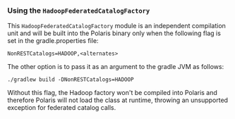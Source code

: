 ### Using the `HadoopFederatedCatalogFactory`

This `HadoopFederatedCatalogFactory` module is an independent compilation unit and will be built into the Polaris binary only when the following flag is set in the gradle.properties file:
```
NonRESTCatalogs=HADOOP,<alternates>
```

The other option is to pass it as an argument to the gradle JVM as follows: 
```
./gradlew build -DNonRESTCatalogs=HADOOP
```

Without this flag, the Hadoop factory won't be compiled into Polaris and therefore Polaris will not load the class at runtime, throwing an unsupported exception for federated catalog calls.